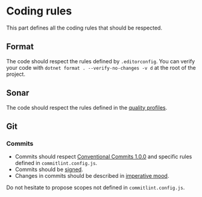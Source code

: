 # Coding rules

This part defines all the coding rules that should be respected.

## Format

The code should respect the rules defined by `.editorconfig`.
You can verify your code with `dotnet format . --verify-no-changes -v d` at the root of the project.

## Sonar

The code should respect the rules defined in the [quality profiles](https://sonarcloud.io/organizations/thurst/quality_profiles/show?name=Profile&language=cs).

## Git

### Commits

* Commits should respect [Conventional Commits 1.0.0](https://www.conventionalcommits.org/en/v1.0.0/) and specific rules defined in `commitlint.config.js`.
* Commits should be [signed](https://docs.github.com/en/authentication/managing-commit-signature-verification/about-commit-signature-verification).
* Changes in commits should be described in [imperative mood](https://www.kernel.org/doc/html/v4.10/process/submitting-patches.html#describe-your-changes).

Do not hesitate to propose scopes not defined in `commitlint.config.js`.